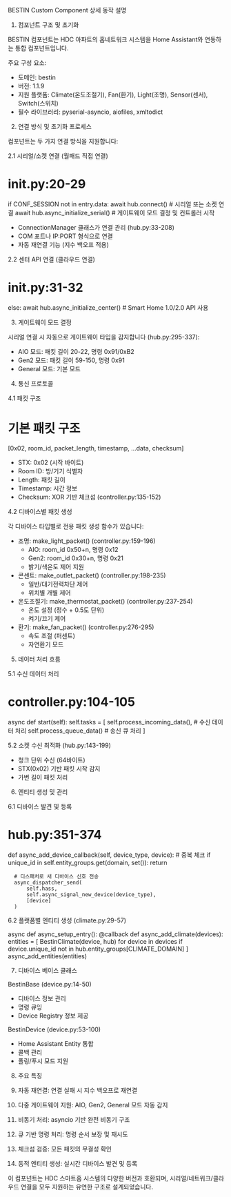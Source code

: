 BESTIN Custom Component 상세 동작 설명

  1. 컴포넌트 구조 및 초기화

  BESTIN 컴포넌트는 HDC 아파트의 홈네트워크 시스템을 Home Assistant와 연동하는 통합 컴포넌트입니다.

  주요 구성 요소:
  - 도메인: bestin
  - 버전: 1.1.9
  - 지원 플랫폼: Climate(온도조절기), Fan(환기), Light(조명), Sensor(센서), Switch(스위치)
  - 필수 라이브러리: pyserial-asyncio, aiofiles, xmltodict

  2. 연결 방식 및 초기화 프로세스

  컴포넌트는 두 가지 연결 방식을 지원합니다:

  2.1 시리얼/소켓 연결 (월패드 직접 연결)

  # __init__.py:20-29
  if CONF_SESSION not in entry.data:
      await hub.connect()  # 시리얼 또는 소켓 연결
      await hub.async_initialize_serial()  # 게이트웨이 모드 결정 및 컨트롤러 시작

  - ConnectionManager 클래스가 연결 관리 (hub.py:33-208)
  - COM 포트나 IP:PORT 형식으로 연결
  - 자동 재연결 기능 (지수 백오프 적용)

  2.2 센터 API 연결 (클라우드 연결)

  # __init__.py:31-32
  else:
      await hub.async_initialize_center()  # Smart Home 1.0/2.0 API 사용

  3. 게이트웨이 모드 결정

  시리얼 연결 시 자동으로 게이트웨이 타입을 감지합니다 (hub.py:295-337):

  - AIO 모드: 패킷 길이 20-22, 명령 0x91/0xB2
  - Gen2 모드: 패킷 길이 59-150, 명령 0x91
  - General 모드: 기본 모드

  4. 통신 프로토콜

  4.1 패킷 구조

  # 기본 패킷 구조
  [0x02, room_id, packet_length, timestamp, ...data, checksum]

  - STX: 0x02 (시작 바이트)
  - Room ID: 방/기기 식별자
  - Length: 패킷 길이
  - Timestamp: 시간 정보
  - Checksum: XOR 기반 체크섬 (controller.py:135-152)

  4.2 디바이스별 패킷 생성

  각 디바이스 타입별로 전용 패킷 생성 함수가 있습니다:

  - 조명: make_light_packet() (controller.py:159-196)
    - AIO: room_id 0x50+n, 명령 0x12
    - Gen2: room_id 0x30+n, 명령 0x21
    - 밝기/색온도 제어 지원
  - 콘센트: make_outlet_packet() (controller.py:198-235)
    - 일반/대기전력차단 제어
    - 위치별 개별 제어
  - 온도조절기: make_thermostat_packet() (controller.py:237-254)
    - 온도 설정 (정수 + 0.5도 단위)
    - 켜기/끄기 제어
  - 환기: make_fan_packet() (controller.py:276-295)
    - 속도 조절 (퍼센트)
    - 자연환기 모드

  5. 데이터 처리 흐름

  5.1 수신 데이터 처리

  # controller.py:104-105
  async def start(self):
      self.tasks = [
          self.process_incoming_data(),  # 수신 데이터 처리
          self.process_queue_data()      # 송신 큐 처리
      ]

  5.2 소켓 수신 최적화 (hub.py:143-199)

  - 청크 단위 수신 (64바이트)
  - STX(0x02) 기반 패킷 시작 감지
  - 가변 길이 패킷 처리

  6. 엔티티 생성 및 관리

  6.1 디바이스 발견 및 등록

  # hub.py:351-374
  def async_add_device_callback(self, device_type, device):
      # 중복 체크
      if unique_id in self.entity_groups.get(domain, set()):
          return

      # 디스패처로 새 디바이스 신호 전송
      async_dispatcher_send(
          self.hass,
          self.async_signal_new_device(device_type),
          [device]
      )

  6.2 플랫폼별 엔티티 생성 (climate.py:29-57)

  async def async_setup_entry():
      @callback
      def async_add_climate(devices):
          entities = [
              BestinClimate(device, hub)
              for device in devices
              if device.unique_id not in hub.entity_groups[CLIMATE_DOMAIN]
          ]
          async_add_entities(entities)

  7. 디바이스 베이스 클래스

  BestinBase (device.py:14-50)
  - 디바이스 정보 관리
  - 명령 큐잉
  - Device Registry 정보 제공

  BestinDevice (device.py:53-100)
  - Home Assistant Entity 통합
  - 콜백 관리
  - 폴링/푸시 모드 지원

  8. 주요 특징

  1. 자동 재연결: 연결 실패 시 지수 백오프로 재연결
  2. 다중 게이트웨이 지원: AIO, Gen2, General 모드 자동 감지
  3. 비동기 처리: asyncio 기반 완전 비동기 구조
  4. 큐 기반 명령 처리: 명령 순서 보장 및 재시도
  5. 체크섬 검증: 모든 패킷의 무결성 확인
  6. 동적 엔티티 생성: 실시간 디바이스 발견 및 등록

  이 컴포넌트는 HDC 스마트홈 시스템의 다양한 버전과 호환되며, 시리얼/네트워크/클라우드 연결을 모두
  지원하는 유연한 구조로 설계되었습니다.
